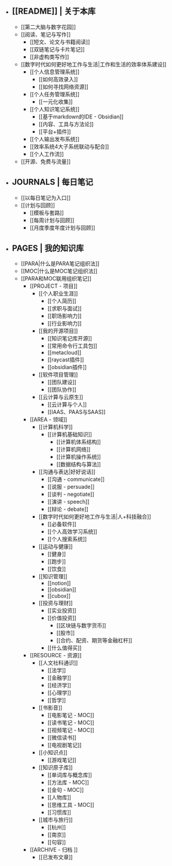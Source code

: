 - ## [[README]] | 关于本库
	- [[第二大脑与数字花园]]
	- [[阅读、笔记与写作]]
		- [[短文、论文与书籍阅读]]
		- [[双链笔记与卡片笔记]]
		- [[非虚构类写作]]
	- [[数字时代如何更好地工作与生活|工作和生活的效率体系建设]]
		- [[个人信息管理系统]]
			- [[如何高效录入]]
			- [[如何寻找网络资源]]
		- [[个人任务管理系统]]
			- [[一元化收集]]
		- [[个人知识笔记系统]]
			- [[基于markdown的IDE - Obsidian]]
			- [[内容、工具与方法论]]
			- [[平台+插件]]
		- [[个人输出发布系统]]
		- [[效率系统4大子系统联动与配合]]
		- [[个人工作流]]
	- [[开源、免费与流量]]
- ## JOURNALS | 每日笔记
	- [[以每日笔记为入口]]
	- [[计划与回顾]]
		- [[模板与套路]]
		- [[每周计划与回顾]]
		- [[月度季度年度计划与回顾]]
- ## PAGES | 我的知识库
	- [[PARA|什么是PARA笔记组织法]]
	- [[MOC|什么是MOC笔记组织法]]
	- [[PARA和MOC联用组织笔记]]
		- [[PROJECT - 项目]]
			- [[个人职业生涯]]
				- [[个人简历]]
				- [[求职与面试]]
				- [[职场影响力]]
				- [[行业影响力]]
			- [[我的开源项目]]
				- [[知识笔记库开源]]
				- [[常用命令行工具包]]
				- [[metacloud]]
				- [[raycast插件]]
				- [[obsidian插件]]
			- [[软件项目管理]]
				- [[团队建设]]
				- [[团队协作]]
			- [[云计算与云原生]]
				- [[云计算与个人]]
				- [[IAAS、PAAS与SAAS]]
		- [[AREA - 领域]]
			- [[计算机科学]]
				- [[计算机基础知识]]
					- [[计算机体系结构]]
					- [[计算机网络]]
					- [[计算机操作系统]]
					- [[数据结构与算法]]
			- [[沟通与表达|好好说话]]
				- [[沟通 - communicate]]
				- [[说服 - persuade]]
				- [[谈判 - negotiate]]
				- [[演讲 - speech]]
				- [[辩论 - debate]]
			- [[数字时代如何更好地工作与生活|人+科技融合]]
				- [[必备软件]]
				- [[个人高效学习系统]]
				- [[个人搜索系统]]
			- [[运动与健康]]
				- [[健身]]
				- [[跑步]]
				- [[饮食]]
			- [[知识管理]]
				- [[notion]]
				- [[obsidian]]
				- [[cubox]]
			- [[投资与理财]]
				- [[实业投资]]
				- [[价值投资]]
					- [[区块链与数字货币]]
					- [[股市]]
					- [[合约、配资、期货等金融杠杆]]
				- [[什么值得买]]
		- [[RESOURCE - 资源]]
			- [[人文社科通识]]
				- [[法学]]
				- [[金融学]]
				- [[经济学]]
				- [[心理学]]
				- [[哲学]]
			- [[书影音]]
				- [[电影笔记 - MOC]]
				- [[读书笔记 - MOC]]
				- [[视频笔记 - MOC]]
				- [[微信读书]]
				- [[电视剧笔记]]
			- [[小知识点]]
				- [[游戏笔记]]
			- [[知识原子库]]
				- [[单词库与概念库]]
				- [[方法库 - MOC]]
				- [[金句 - MOC]]
				- [[人物库]]
				- [[思维工具 - MOC]]
				- [[习惯库]]
			- [[城市与旅行]]
				- [[杭州]]
				- [[南京]]
				- [[句容]]
		- [[ARCHIVE - 归档 ]]
			- [[已发布文章]]
